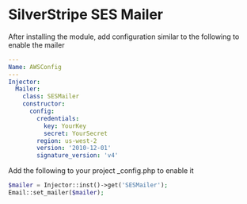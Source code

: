 # SilverStripe SES Mailer

After installing the module, add configuration similar to the following
to enable the mailer

```yml
---
Name: AWSConfig
---
Injector:
  Mailer:
    class: SESMailer
    constructor:
      config:
        credentials: 
          key: YourKey
          secret: YourSecret
        region: us-west-2
        version: '2010-12-01'
        signature_version: 'v4'
```

Add the following to your project  \_config.php to enable it

```php
$mailer = Injector::inst()->get('SESMailer');
Email::set_mailer($mailer);
```
